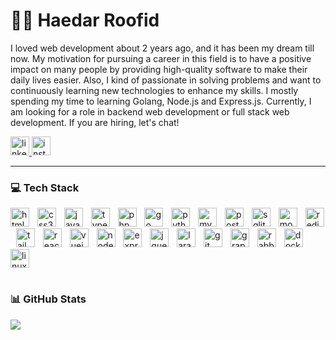 # 👨‍💻 Haedar Roofid

I loved web development about 2 years ago, and it has been my dream till now. My motivation for pursuing a career in this field is to have a positive impact on many people by providing high-quality software to make their daily lives easier. Also, I kind of passionate in solving problems and want to continuously learning new technologies to enhance my skills. I mostly spending my time to learning Golang, Node.js and Express.js. Currently, I am looking for a role in backend web development or full stack web development. If you are hiring, let's chat!

<div align="left">
  <a href="https://linkedin.com/in/haedarr/">
    <img src="https://img.shields.io/static/v1?message=LinkedIn&logo=linkedin&label=&color=0077B5&logoColor=white&labelColor=&style=for-the-badge" height="30" alt="linkedin logo" />
  </a>
  <a href="https://instagram.com/@haedar_rfd">
    <img src="https://img.shields.io/static/v1?message=Instagram&logo=instagram&label=&color=E4405F&logoColor=white&labelColor=&style=for-the-badge" height="30" alt="instagram logo" />
  </a>
</div>

---

### 💻 Tech Stack

<div align="left">
  <img src="https://skillicons.dev/icons?i=html" height="30" alt="html5 logo"  />
  <img width="5" />
  <img src="https://skillicons.dev/icons?i=css" height="30" alt="css3 logo"  />
  <img width="5" />
  <img src="https://skillicons.dev/icons?i=js" height="30" alt="javascript logo"  />
  <img width="5" />
  <img src="https://skillicons.dev/icons?i=ts" height="30" alt="typescript logo"  />
  <img width="5" />
  <img src="https://skillicons.dev/icons?i=php" height="30" alt="php logo"  />
  <img width="5" />
  <img src="https://skillicons.dev/icons?i=go" height="30" alt="go logo"  />
  <img width="5" />
  <img src="https://skillicons.dev/icons?i=py" height="30" alt="python logo"  />
  <img width="5" />
  <img src="https://skillicons.dev/icons?i=mysql" height="30" alt="mysql logo"  />
  <img width="5" />
  <img src="https://skillicons.dev/icons?i=postgres" height="30" alt="postgresql logo"  />
  <img width="5" />
  <img src="https://skillicons.dev/icons?i=sqlite" height="30" alt="sqlite logo"  />
  <img width="5" />
  <img src="https://skillicons.dev/icons?i=mongodb" height="30" alt="mongodb logo"  />
  <img width="5" />
  <img src="https://skillicons.dev/icons?i=redis" height="30" alt="redis logo"  />
  <img width="5" />
  <img src="https://skillicons.dev/icons?i=tailwind" height="30" alt="tailwindcss logo"  />
  <img width="5" />
  <img src="https://skillicons.dev/icons?i=react" height="30" alt="react logo"  />
  <img width="5" />
  <img src="https://skillicons.dev/icons?i=vue" height="30" alt="vuejs logo"  />
  <img width="5" />
  <img src="https://skillicons.dev/icons?i=nodejs" height="30" alt="nodejs logo"  />
  <img width="5" />
  <img src="https://skillicons.dev/icons?i=express" height="30" alt="express logo"  />
  <img width="5" />
  <img src="https://skillicons.dev/icons?i=jquery" height="30" alt="jquery logo"  />
  <img width="5" />
  <img src="https://skillicons.dev/icons?i=laravel" height="30" alt="laravel logo"  />
  <img width="5" />
  <img src="https://skillicons.dev/icons?i=git" height="30" alt="git logo"  />
  <img width="5" />
  <img src="https://skillicons.dev/icons?i=graphql" height="30" alt="graphql logo"  />
  <img width="5" />
  <img src="https://skillicons.dev/icons?i=rabbitmq" height="30" alt="rabbitmq logo"  />
  <img width="5" />
  <img src="https://skillicons.dev/icons?i=docker" height="30" alt="docker logo"  />
  <img width="5" />
  <img src="https://skillicons.dev/icons?i=linux" height="30" alt="linux logo"  />
</div>

#

### 📊 GitHub Stats

![](https://github-readme-stats.vercel.app/api?username=haedarrfd&theme=radical&hide_border=false&include_all_commits=true&count_private=false)
<br/>

#
